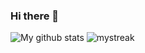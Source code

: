 ### Hi there 👋

![My github stats](https://github-readme-stats.vercel.app/api?username=mamounbs&show_icons=true)
<img src="https://github-readme-streak-stats.herokuapp.com/?user=mamounbs&theme=tokyonight_duo" alt="mystreak"/>


